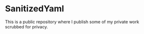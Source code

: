 # SanitizedYaml
This is a public repository where I publish some of my private work scrubbed for privacy.
